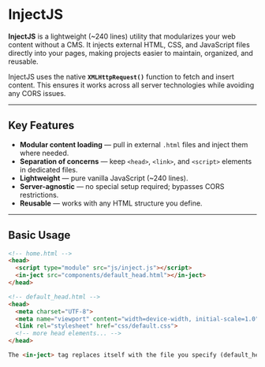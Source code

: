 # InjectJS

**InjectJS** is a lightweight (~240 lines) utility that modularizes your web content without a CMS. It injects external HTML, CSS, and JavaScript files directly into your pages, making projects easier to maintain, organized, and reusable.  

InjectJS uses the native **`XMLHttpRequest()`** function to fetch and insert content. This ensures it works across all server technologies while avoiding any CORS issues.

---

## Key Features
- **Modular content loading** — pull in external `.html` files and inject them where needed.  
- **Separation of concerns** — keep `<head>`, `<link>`, and `<script>` elements in dedicated files.  
- **Lightweight** — pure vanilla JavaScript (~240 lines).  
- **Server-agnostic** — no special setup required; bypasses CORS restrictions.  
- **Reusable** — works with any HTML structure you define.  

---

## Basic Usage

```html
<!-- home.html -->
<head>
  <script type="module" src="js/inject.js"></script>
  <in-ject src="components/default_head.html"></in-ject>
</head>

<!-- default_head.html -->
<head>
  <meta charset="UTF-8">
  <meta name="viewport" content="width=device-width, initial-scale=1.0">
  <link rel="stylesheet" href="css/default.css">
  <!-- more head elements... -->
</head>

The <in-ject> tag replaces itself with the file you specify (default_head.html here).